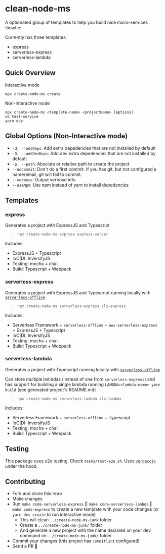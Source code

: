 # clean-node-ms

A optionated group of templates to help you build nice micro-services :bowtie:

Currently has three templates:

- express
- serverless-express
- serverless-lambda

## Quick Overview

Interactive mode

```
npx create-node-ms create
```

Non-Interactive mode

```
npx create-node-ms <template-name> <projectName> [options]
cd test-service
yarn dev
```

## Global Options (Non-Interactive mode)

- `-d, --addDeps`: Add extra depedencies that are not installed by default
- `-D, --addDevDeps`: Add dev extra depedencies that are not installed by default
- `-p, --path`: Absolute or relative path to create the project
- `--noCommit`: Don't do a first commit. If you has git, but not configured a name/email, git will fail to commit.
- `--verbose`: Output verbose info
- `--useNpm`: Use npm instead of yarn to install depedencies

## Templates

### express

Generates a project with ExpressJS and Typescript

> `npx create-node-ms express express-server`

Includes:

- ExpressJS + Typescript
- IoC|DI: InversifyJS
- Testing: mocha + chai
- Build: Typescript + Webpack

### serverless-express

Generates a project with ExpressJS and Typescript running locally with [`serverless-offline`](https://www.serverless.com/plugins/serverless-offline)

> `npx create-node-ms serverless-express sls-express`

Includes:

- Serverless Framework + `serverless-offline` + `aws-serverless-express` + ExpressJS + Typescript
- IoC|DI: InversifyJS
- Testing: mocha + chai
- Build: Typescript + Webpack

### serverless-lambda

Generates a project with Typescript running locally with [`serverless-offline`](https://www.serverless.com/plugins/serverless-offline)

Can store multiple lambdas (instead of one from `serverless-express`) and has support for building a single lambda running `LAMBDA=<lambda-name> yarn build` (see generated project's README.md)

> `npx create-node-ms serverless-lambda sls-lambda`

Includes:

- Serverless Framework + `serverless-offline` + Typescript
- IoC|DI: InversifyJS
- Testing: mocha + chai
- Build: Typescript + Webpack

## Testing

This package uses e2e testing. Check `tasks/test-e2e.sh`. Uses [`verdaccio`](https://github.com/verdaccio/verdaccio) under the hood.

## Contributing

- Fork and clone this repo
- Make changes
- Run `make code-serverless-express` || `make code-serverless-lambda` || `make code-express` to create a new template with your code changes (or `yarn dev create` to run interactive mode)
  - This will clean `../create-node-ms-junk` folder
  - Create a `../create-node-ms-junk/` folder
  - And generate a new project with the name declared on your dev command on `../create-node-ms-junk/` folder
- Commit your changes (this project has `commitlint` configured)
- Send a PR :rocket:
